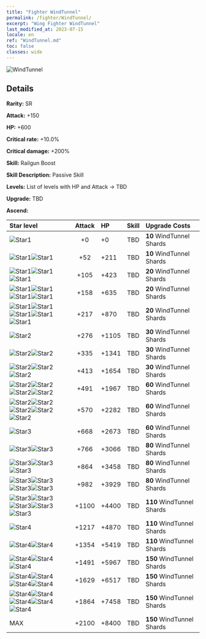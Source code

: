 ```yaml
---
title: "Fighter WindTunnel"
permalink: /fighter/WindTunnel/
excerpt: "Wing Fighter WindTunnel"
last_modified_at: 2023-07-15
locale: en
ref: "WindTunnel.md"
toc: false
classes: wide
---
```



 ![WindTunnel](/images/ship/fj_img8.png)

## Details

 **Rarity:** SR 

 **Attack:** +150

 **HP:** +600

 **Critical rate:** +10.0%

 **Critical damage:** +200%

 **Skill:** Railgun Boost

 **Skill Description:**  Passive Skill

 **Levels:**  List of levels with HP and Attack -> TBD

 **Upgrade:**  TBD

 **Ascend:**  

  |  Star level | Attack | HP |  Skill | Upgrade Costs |
  |:------|:----:|:------|:-------:|:-------------------|
  | ![Star1](/images/s1.png)  | +0  | +0  | TBD  | **10** WindTunnel Shards |
  | ![Star1](/images/s1.png)![Star1](/images/s1.png)  | +52  | +211  | TBD  | **10** WindTunnel Shards |
  | ![Star1](/images/s1.png)![Star1](/images/s1.png)![Star1](/images/s1.png)  | +105  | +423  | TBD  | **20** WindTunnel Shards |
  | ![Star1](/images/s1.png)![Star1](/images/s1.png)![Star1](/images/s1.png)![Star1](/images/s1.png)  | +158  | +635  | TBD  | **20** WindTunnel Shards |
  | ![Star1](/images/s1.png)![Star1](/images/s1.png)![Star1](/images/s1.png)![Star1](/images/s1.png)![Star1](/images/s1.png)  | +217  | +870  | TBD  | **20** WindTunnel Shards |
  | ![Star2](/images/s2.png)  | +276  | +1105  | TBD  | **30** WindTunnel Shards |
  | ![Star2](/images/s2.png)![Star2](/images/s2.png)  | +335  | +1341  | TBD  | **30** WindTunnel Shards |
  | ![Star2](/images/s2.png)![Star2](/images/s2.png)![Star2](/images/s2.png)  | +413  | +1654  | TBD  | **30** WindTunnel Shards |
  | ![Star2](/images/s2.png)![Star2](/images/s2.png)![Star2](/images/s2.png)![Star2](/images/s2.png)  | +491  | +1967  | TBD  | **60** WindTunnel Shards |
  | ![Star2](/images/s2.png)![Star2](/images/s2.png)![Star2](/images/s2.png)![Star2](/images/s2.png)![Star2](/images/s2.png)  | +570  | +2282  | TBD  | **60** WindTunnel Shards |
  | ![Star3](/images/s3.png)  | +668  | +2673  | TBD  | **60** WindTunnel Shards |
  | ![Star3](/images/s3.png)![Star3](/images/s3.png)  | +766  | +3066  | TBD  | **80** WindTunnel Shards |
  | ![Star3](/images/s3.png)![Star3](/images/s3.png)![Star3](/images/s3.png)  | +864  | +3458  | TBD  | **80** WindTunnel Shards |
  | ![Star3](/images/s3.png)![Star3](/images/s3.png)![Star3](/images/s3.png)![Star3](/images/s3.png)  | +982  | +3929  | TBD  | **80** WindTunnel Shards |
  | ![Star3](/images/s3.png)![Star3](/images/s3.png)![Star3](/images/s3.png)![Star3](/images/s3.png)![Star3](/images/s3.png)  | +1100  | +4400  | TBD  | **110** WindTunnel Shards |
  | ![Star4](/images/s4.png)  | +1217  | +4870  | TBD  | **110** WindTunnel Shards |
  | ![Star4](/images/s4.png)![Star4](/images/s4.png)  | +1354  | +5419  | TBD  | **110** WindTunnel Shards |
  | ![Star4](/images/s4.png)![Star4](/images/s4.png)![Star4](/images/s4.png)  | +1491  | +5967  | TBD  | **150** WindTunnel Shards |
  | ![Star4](/images/s4.png)![Star4](/images/s4.png)![Star4](/images/s4.png)![Star4](/images/s4.png)  | +1629  | +6517  | TBD  | **150** WindTunnel Shards |
  | ![Star4](/images/s4.png)![Star4](/images/s4.png)![Star4](/images/s4.png)![Star4](/images/s4.png)![Star4](/images/s4.png)  | +1864  | +7458  | TBD  | **150** WindTunnel Shards |
  | MAX  | +2100  | +8400  | TBD  | **150** WindTunnel Shards |

